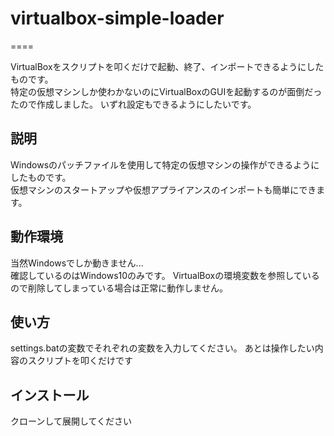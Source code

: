# virtualbox-simple-loader
====

VirtualBoxをスクリプトを叩くだけで起動、終了、インポートできるようにしたものです。  
特定の仮想マシンしか使わかないのにVirtualBoxのGUIを起動するのが面倒だったので作成しました。
いずれ設定もできるようにしたいです。  

## 説明
Windowsのパッチファイルを使用して特定の仮想マシンの操作ができるようにしたものです。  
仮想マシンのスタートアップや仮想アプライアンスのインポートも簡単にできます。

## 動作環境
当然Windowsでしか動きません...  
確認しているのはWindows10のみです。
VirtualBoxの環境変数を参照しているので削除してしまっている場合は正常に動作しません。

## 使い方
settings.batの変数でそれぞれの変数を入力してください。
あとは操作したい内容のスクリプトを叩くだけです

## インストール
クローンして展開してください